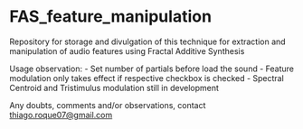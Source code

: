 # FAS_feature_manipulation
Repository for storage and divulgation of this technique for extraction and manipulation of audio features using Fractal Additive Synthesis

Usage observation:
	- Set number of partials before load the sound 
	- Feature modulation only takes effect if respective checkbox is checked
	- Spectral Centroid and Tristimulus modulation still in development

Any doubts, comments and/or observations, contact thiago.roque07@gmail.com


